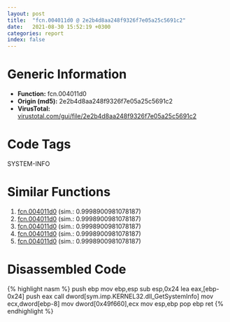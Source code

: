 ```yaml
---
layout: post
title:  "fcn.004011d0 @ 2e2b4d8aa248f9326f7e05a25c5691c2"
date:   2021-08-30 15:52:19 +0300
categories: report
index: false
---
```


# Generic Information
- **Function:** fcn.004011d0
- **Origin (md5):** 2e2b4d8aa248f9326f7e05a25c5691c2
- **VirusTotal:** [virustotal.com/gui/file/2e2b4d8aa248f9326f7e05a25c5691c2][virustotal_ref]

# Code Tags
<span class="tag" id="SYSTEM-INFO">SYSTEM-INFO</span>


# Similar Functions

1. [fcn.004011d0][similar_1_ref] (sim.: 0.9998900981078187)
2. [fcn.004011d0][similar_2_ref] (sim.: 0.9998900981078187)
3. [fcn.004011d0][similar_3_ref] (sim.: 0.9998900981078187)
4. [fcn.004011d0][similar_4_ref] (sim.: 0.9998900981078187)
5. [fcn.004011d0][similar_5_ref] (sim.: 0.9998900981078187)


# Disassembled Code

{% highlight nasm %}
push ebp
mov ebp,esp
sub esp,0x24
lea eax,[ebp-0x24]
push eax
call dword[sym.imp.KERNEL32.dll_GetSystemInfo]
mov ecx,dword[ebp-8]
mov dword[0x49f660],ecx
mov esp,ebp
pop ebp
ret 
{% endhighlight %}


[similar_1_ref]: /report/fcn.004011d0@cf58532d07e8e90cb2e1e8422e8f5c45
[similar_2_ref]: /report/fcn.004011d0@fece7060b8162b8bce0648763a1c502f
[similar_3_ref]: /report/fcn.004011d0@97e0815166336c37cf51f1b4f7609f10
[similar_4_ref]: /report/fcn.004011d0@2f57463e398c8086d3043342f205d871
[similar_5_ref]: /report/fcn.004011d0@b52b2c71a7178baa413f70bab2511ae0
[virustotal_ref]: https://www.virustotal.com/gui/file/2e2b4d8aa248f9326f7e05a25c5691c2